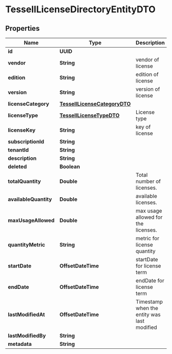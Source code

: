 

# TessellLicenseDirectoryEntityDTO


## Properties

Name | Type | Description | Notes
------------ | ------------- | ------------- | -------------
**id** | **UUID** |  |  [optional]
**vendor** | **String** | vendor of license |  [optional]
**edition** | **String** | edition of license |  [optional]
**version** | **String** | version of license |  [optional]
**licenseCategory** | [**TessellLicenseCategoryDTO**](TessellLicenseCategoryDTO.md) |  |  [optional]
**licenseType** | [**TessellLicenseTypeDTO**](TessellLicenseTypeDTO.md) | License type |  [optional]
**licenseKey** | **String** | key of license |  [optional]
**subscriptionId** | **String** |  |  [optional]
**tenantId** | **String** |  |  [optional]
**description** | **String** |  |  [optional]
**deleted** | **Boolean** |  |  [optional]
**totalQuantity** | **Double** | Total number of licenses. |  [optional]
**availableQuantity** | **Double** | available licenses. |  [optional]
**maxUsageAllowed** | **Double** | max usage allowed for the licenses. |  [optional]
**quantityMetric** | **String** | metric for license quantity |  [optional]
**startDate** | **OffsetDateTime** | startDate for license term |  [optional]
**endDate** | **OffsetDateTime** | endDate for license term |  [optional]
**lastModifiedAt** | **OffsetDateTime** | Timestamp when the entity was last modified |  [optional]
**lastModifiedBy** | **String** |  |  [optional]
**metadata** | **String** |  |  [optional]



